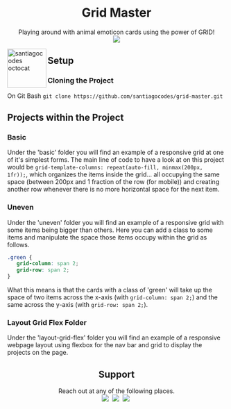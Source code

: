 <h1 align='center'>Grid Master</h1>

<p align='center'>
Playing around with animal emoticon cards using the power of GRID!<br>
<a href="https://santiagocodes.github.io/landing-page/"><img src="https://img.shields.io/badge/DEMO-LandingPage-9cf.svg?style=flat"></a>
</p>

<img height="90px" align="left" src="https://santiagocodes.github.io/santiagocodes/images/octocat-santiagocodes.png" alt="santiagocodes octocat" />

## Setup

### Cloning the Project

On Git Bash `git clone https://github.com/santiagocodes/grid-master.git`

## Projects within the Project

### Basic

Under the 'basic' folder you will find an example of a responsive grid at one of it's simplest forms. The main line of code to have a look at on this project would be `grid-template-columns: repeat(auto-fill, minmax(200px, 1fr));`, which organizes the items inside the grid... all occupying the same space (between 200px and 1 fraction of the row (for mobile)) and creating another row whenever there is no more horizontal space for the next item.

### Uneven

Under the 'uneven' folder you will find an example of a responsive grid with some items being bigger than others. Here you can add a class to some items and manipulate the space those items occupy within the grid as follows.

```css
.green {
   grid-column: span 2;
   grid-row: span 2;
}
```

What this means is that the cards with a class of 'green' will take up the space of two items across the x-axis (with `grid-column: span 2;`) and the same across the y-axis (with `grid-row: span 2;`).

### Layout Grid Flex Folder

Under the 'layout-grid-flex' folder you will find an example of a responsive webpage layout using flexbox for the nav bar and grid to display the projects on the page.

<h2 align='center'>Support</h2>

<p align='center'>
Reach out at any of the following places.<br>
    <a href="https://twitter.com/maricstgo"><img src="https://img.shields.io/badge/twitter.com-@maricstgo-blue?style=flat&logo=twitter"></a>&nbsp;
    <a href="https://dev.to/santiagocodes"><img src="https://img.shields.io/badge/dev.to-@santiagocodes-black?style=flat&logo=dev.to"></a>&nbsp;
    <a href="https://santiagocodes.com"><img src="https://img.shields.io/badge/website-santiagocodes.com-blueviolet?style=flat"></a>&nbsp;
</p>
